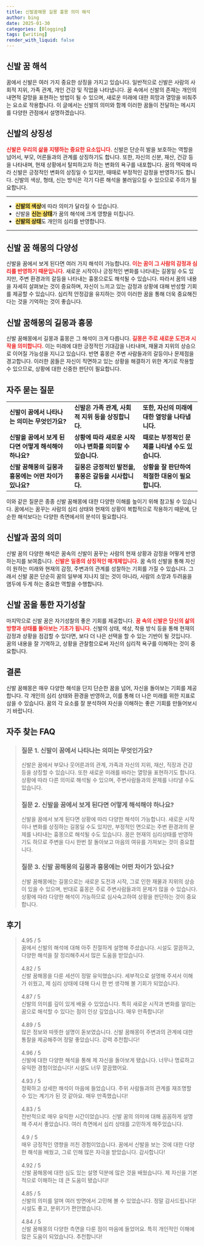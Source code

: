 ```yaml
---
title: 신발꿈해몽 길몽 흉몽 의미 해석
author: bing
date: 2025-01-30
categories: [Blogging]
tags: [writing]
render_with_liquid: false
---
```



<h2 id='신발 꿈 해석'>신발 꿈 해석</h2>

<p>꿈에서 신발은 여러 가지 중요한 상징을 가지고 있습니다. 일반적으로 신발은 사람의 사회적 지위, 가족 관계, 개인 건강 및 직업을 나타냅니다. 꿈 속에서 신발의 존재는 개인의 내면적 갈망을 표현하는 방법이 될 수 있으며, 새로운 미래에 대한 희망과 열망을 비춰주는 요소로 작용합니다. 이 글에서는 신발의 의미와 함께 이러한 꿈들이 전달하는 메시지를 다양한 관점에서 설명하겠습니다.</p>

<h2 id='신발의 상징성'>신발의 상징성</h2>

<p><b><span style="color: #ee2323;">신발은 우리의 삶을 지탱하는 중요한 요소입니다.</span></b> 신발은 단순히 발을 보호하는 역할을 넘어서, 부모, 어른들과의 관계를 상징하기도 합니다. 또한, 자신의 신분, 재산, 건강 등을 나타내며, 현재 상황에서 탈피하고자 하는 변화의 욕구를 내포합니다. 꿈의 맥락에 따라 신발은 긍정적인 변화의 상징일 수 있지만, 때때로 부정적인 감정을 반영하기도 합니다. 신발의 색상, 형태, 신는 방식은 각기 다른 해석을 불러일으킬 수 있으므로 주의가 필요합니다.</p>

<hr />

<ul>
    <li><b><span style="background-color: #ffe066;">신발의 색상</span></b>에 따라 의미가 달라질 수 있습니다.</li>
    <li>신발을 <b><span style="background-color: #ffe066;">신는 상태</span></b>가 꿈의 해석에 크게 영향을 미칩니다.</li>
    <li><b><span style="background-color: #ffe066;">신발의 상태</span></b>도 개인의 심리를 반영합니다.</li>
</ul>

<hr />

<h2 id='신발 꿈 해몽의 다양성'>신발 꿈 해몽의 다양성</h2>

<p>신발을 꿈에서 보게 된다면 여러 가지 해석이 가능합니다. <b><span style="color: #ee2323;">이는 꿈이 그 사람의 감정과 심리를 반영하기 때문입니다.</span></b> 새로운 시작이나 긍정적인 변화를 나타내는 길몽일 수도 있지만, 주변 환경과의 갈등을 나타내는 흉몽으로도 해석될 수 있습니다. 따라서 꿈의 내용을 자세히 살펴보는 것이 중요하며, 자신이 느끼고 있는 감정과 상황에 대해 반성할 기회를 제공할 수 있습니다. 심리적 안정감을 유지하는 것이 이러한 꿈을 통해 더욱 중요해진다는 것을 기억하는 것이 좋습니다.</p>

<h2 id='신발 꿈해몽의 길몽과 흉몽'>신발 꿈해몽의 길몽과 흉몽</h2>

<p>신발 꿈해몽에서 길몽과 흉몽은 그 해석이 크게 다릅니다. <b><span style="color: #ee2323;">길몽은 주로 새로운 도전과 시작을 의미합니다.</span></b> 이는 미래에 대한 긍정적인 기대감을 나타내며, 재물과 지위의 상승으로 이어질 가능성을 지니고 있습니다. 반면 흉몽은 주변 사람들과의 갈등이나 문제점을 경고합니다. 이러한 꿈들은 자신이 직면하고 있는 상황을 해결하기 위한 계기로 작용할 수 있으므로, 상황에 대한 신중한 판단이 필요합니다.</p>

<h2 id='자주 묻는 질문'>자주 묻는 질문</h2>

<table>
    <tr>
        <td><b>신발이 꿈에서 나타나는 의미는 무엇인가요?</b></td>
        <td><b>신발은 가족 관계, 사회적 지위 등을 상징합니다.</b></td>
        <td><b>또한, 자신의 미래에 대한 열망을 나타냅니다.</b></td>
    </tr>
    <tr>
        <td><b>신발을 꿈에서 보게 된다면 어떻게 해석해야 하나요?</b></td>
        <td><b>상황에 따라 새로운 시작이나 변화를 의미할 수 있습니다.</b></td>
        <td><b>때로는 부정적인 문제를 나타낼 수도 있습니다.</b></td>
    </tr>
    <tr>
        <td><b>신발 꿈해몽의 길몽과 흉몽에는 어떤 차이가 있나요?</b></td>
        <td><b>길몽은 긍정적인 발전을, 흉몽은 갈등을 시사합니다.</b></td>
        <td><b>상황을 잘 판단하여 적절한 대응이 필요합니다.</b></td>
    </tr>
</table>

<p>이와 같은 질문은 종종 신발 꿈해몽에 대한 다양한 이해를 높이기 위해 참고될 수 있습니다. 꿈에서는 꿈꾸는 사람의 심리 상태와 현재의 상황이 복합적으로 작용하기 때문에, 단순한 해석보다는 다양한 측면에서의 분석이 필요합니다.</p>

<h2 id='신발과 꿈의 의미'>신발과 꿈의 의미</h2>

<p>신발 꿈의 다양한 해석은 꿈속의 신발이 꿈꾸는 사람의 현재 상황과 감정을 어떻게 반영하는지를 보여줍니다. <b><span style="color: #ee2323;">신발은 일종의 상징적인 매개체입니다.</span></b> 꿈 속의 신발을 통해 자신이 원하는 미래와 현재의 감정, 주변과의 관계를 성찰하는 기회를 가질 수 있습니다. 그래서 신발 꿈은 단순히 꿈의 일부에 지나지 않는 것이 아니라, 사람의 소망과 두려움을 염두에 두게 하는 중요한 역할을 수행합니다.</p>

<h2 id='신발 꿈을 통한 자기성찰'>신발 꿈을 통한 자기성찰</h2>

<p>마지막으로 신발 꿈은 자기성찰의 좋은 기회를 제공합니다. <b><span style="color: #ee2323;">꿈 속의 신발은 당신의 삶의 방향과 상태를 돌아보는 기초가 됩니다.</span></b> 신발의 상태, 색상, 착용 방식 등을 통해 현재의 감정과 상황을 점검할 수 있다면, 보다 더 나은 선택을 할 수 있는 기반이 될 것입니다. 꿈의 내용을 잘 기억하고, 상황을 관찰함으로써 자신의 심리적 욕구를 이해하는 것이 중요합니다.</p>

<h2 id='결론'>결론</h2>

<p>신발 꿈해몽은 매우 다양한 해석을 단지 단순한 꿈을 넘어, 자신을 돌아보는 기회를 제공합니다. 각 개인의 심리 상태와 환경을 반영하고, 이를 통해 더 나은 미래를 위한 지표로 삼을 수 있습니다. 꿈의 각 요소를 잘 분석하여 자신을 이해하는 좋은 기회를 만들어보시기 바랍니다.</p>


<h2 id='자주_찾는_FAQ'>자주 찾는 FAQ</h2>
<div itemscope="" itemtype="https://schema.org/FAQPage"> 
<blockquote> 
<div itemscope="" itemprop="mainEntity" itemtype="https://schema.org/Question"> 
<h3 itemprop="name">질문 1. 신발이 꿈에서 나타나는 의미는 무엇인가요?</h3> 
<div itemscope="" itemprop="acceptedAnswer" itemtype="https://schema.org/Answer"> 
<span itemprop="text"> 
<p>신발은 꿈에서 부모나 웃어른과의 관계, 가족과 자신의 지위, 재산, 직장과 건강 등을 상징할 수 있습니다. 또한 새로운 미래를 바라는 열망을 표현하기도 합니다. 상황에 따라 다른 의미로 해석될 수 있으며, 주변사람들과의 문제를 나타낼 수도 있습니다.</p> 
</span> 
</div> 
</div> 
<div itemscope="" itemprop="mainEntity" itemtype="https://schema.org/Question"> 
<h3 itemprop="name">질문 2. 신발을 꿈에서 보게 된다면 어떻게 해석해야 하나요?</h3> 
<div itemscope="" itemprop="acceptedAnswer" itemtype="https://schema.org/Answer"> 
<span itemprop="text"> 
<p>신발을 꿈에서 보게 된다면 상황에 따라 다양한 해석이 가능합니다. 새로운 시작이나 변화를 상징하는 길몽일 수도 있지만, 부정적인 면으로는 주변 환경과의 문제를 나타내는 흉몽으로 해석될 수도 있습니다. 꿈은 현재의 심리상태를 반영하기도 하므로 주변을 다시 한번 잘 돌아보고 마음의 여유를 가져보는 것이 중요합니다.</p> 
</span> 
</div> 
</div> 
<div itemscope="" itemprop="mainEntity" itemtype="https://schema.org/Question"> 
<h3 itemprop="name">질문 3. 신발 꿈해몽의 길몽과 흉몽에는 어떤 차이가 있나요?</h3> 
<div itemscope="" itemprop="acceptedAnswer" itemtype="https://schema.org/Answer"> 
<span itemprop="text"> 
<p>신발 꿈해몽에는 길몽으로는 새로운 도전과 시작, 그로 인한 재물과 지위의 상승이 있을 수 있으며, 반대로 흉몽은 주로 주변사람들과의 문제가 많을 수 있습니다. 상황에 따라 다양한 해석이 가능하므로 심사숙고하여 상황을 판단하는 것이 중요합니다.</p> 
</span> 
</div> 
</div> 
</blockquote> 
</div> 
<h2 id='후기'>후기</h2>
<div itemscope itemtype="https://schema.org/Product">
  <blockquote>
  <div itemprop="review" itemscope itemtype="https://schema.org/Review">
      <div itemprop="reviewRating" itemscope itemtype="https://schema.org/Rating"> <span itemprop="ratingValue">4.95</span> / <span itemprop="bestRating">5</span> </div>
      <span itemprop="reviewBody">꿈에서 신발의 해석에 대해 아주 친절하게 설명해 주셨습니다. 시설도 깔끔하고, 다양한 해석을 잘 정리해주셔서 많은 도움을 받았습니다.</span>
  </div>
  <br>
  <div itemprop="review" itemscope itemtype="https://schema.org/Review">
      <div itemprop="reviewRating" itemscope itemtype="https://schema.org/Rating"> <span itemprop="ratingValue">4.82</span> / <span itemprop="bestRating">5</span> </div>
      <span itemprop="reviewBody">신발 꿈해몽을 다룬 세션이 정말 유익했습니다. 세부적으로 설명해 주셔서 이해가 쉬웠고, 제 심리 상태에 대해 다시 한 번 생각해 볼 기회가 되었습니다.</span>
  </div>
  <br>
  <div itemprop="review" itemscope itemtype="https://schema.org/Review">
      <div itemprop="reviewRating" itemscope itemtype="https://schema.org/Rating"> <span itemprop="ratingValue">4.87</span> / <span itemprop="bestRating">5</span> </div>
      <span itemprop="reviewBody">신발의 의미를 깊이 있게 배울 수 있었습니다. 특히 새로운 시작과 변화를 알리는 꿈으로 해석할 수 있다는 점이 인상 깊었습니다. 매우 만족합니다!</span>
  </div>
  <br>
  <div itemprop="review" itemscope itemtype="https://schema.org/Review">
      <div itemprop="reviewRating" itemscope itemtype="https://schema.org/Rating"> <span itemprop="ratingValue">4.89</span> / <span itemprop="bestRating">5</span> </div>
      <span itemprop="reviewBody">많은 정보와 따뜻한 설명이 돋보였습니다. 신발 꿈해몽이 주변과의 관계에 대한 통찰을 제공해주어 정말 좋았습니다. 강력 추천합니다!</span>
  </div>
  <br>
  <div itemprop="review" itemscope itemtype="https://schema.org/Review">
      <div itemprop="reviewRating" itemscope itemtype="https://schema.org/Rating"> <span itemprop="ratingValue">4.96</span> / <span itemprop="bestRating">5</span> </div>
      <span itemprop="reviewBody">신발에 대한 다양한 해석을 통해 제 자신을 돌아보게 됐습니다. 너무나 명료하고 유익한 경험이었습니다! 시설도 너무 깔끔했어요.</span>
  </div>
  <br>
  <div itemprop="review" itemscope itemtype="https://schema.org/Review">
      <div itemprop="reviewRating" itemscope itemtype="https://schema.org/Rating"> <span itemprop="ratingValue">4.93</span> / <span itemprop="bestRating">5</span> </div>
      <span itemprop="reviewBody">정확하고 상세한 해석이 마음에 들었습니다. 주위 사람들과의 관계를 재조명할 수 있는 계기가 된 것 같아요. 매우 만족했습니다!</span>
  </div>
  <br>
  <div itemprop="review" itemscope itemtype="https://schema.org/Review">
      <div itemprop="reviewRating" itemscope itemtype="https://schema.org/Rating"> <span itemprop="ratingValue">4.83</span> / <span itemprop="bestRating">5</span> </div>
      <span itemprop="reviewBody">전반적으로 매우 유익한 시간이었습니다. 신발 꿈의 의미에 대해 꼼꼼하게 설명해 주셔서 좋았습니다. 여러 측면에서 심리 상태를 고민하게 해주었습니다.</span>
  </div>
  <br>
  <div itemprop="review" itemscope itemtype="https://schema.org/Review">
      <div itemprop="reviewRating" itemscope itemtype="https://schema.org/Rating"> <span itemprop="ratingValue">4.9</span> / <span itemprop="bestRating">5</span> </div>
      <span itemprop="reviewBody">매우 긍정적인 영향을 끼친 경험이었습니다. 꿈에서 신발을 보는 것에 대한 다양한 해석을 배웠고, 그로 인해 많은 자극을 받았습니다. 감사합니다!</span>
  </div>
  <br>
  <div itemprop="review" itemscope itemtype="https://schema.org/Review">
      <div itemprop="reviewRating" itemscope itemtype="https://schema.org/Rating"> <span itemprop="ratingValue">4.92</span> / <span itemprop="bestRating">5</span> </div>
      <span itemprop="reviewBody">신발 꿈해몽에 대한 심도 있는 설명 덕분에 많은 것을 배웠습니다. 제 자신을 기본적으로 이해하는 데 큰 도움이 됐습니다!</span>
  </div>
  <br>
  <div itemprop="review" itemscope itemtype="https://schema.org/Review">
      <div itemprop="reviewRating" itemscope itemtype="https://schema.org/Rating"> <span itemprop="ratingValue">4.85</span> / <span itemprop="bestRating">5</span> </div>
      <span itemprop="reviewBody">신발의 의미를 알며 여러 방면에서 고민해 볼 수 있었습니다. 정말 감사드립니다! 시설도 좋고, 분위기가 편안했습니다.</span>
  </div>
  <br>
  <div itemprop="review" itemscope itemtype="https://schema.org/Review">
      <div itemprop="reviewRating" itemscope itemtype="https://schema.org/Rating"> <span itemprop="ratingValue">4.84</span> / <span itemprop="bestRating">5</span> </div>
      <span itemprop="reviewBody">신발 꿈해몽의 다양한 측면을 다룬 점이 마음에 들었어요. 특히 개인적인 이해에 많은 도움이 되었습니다. 추천합니다!</span>
  </div>
  </blockquote>
</div>
